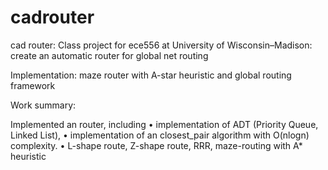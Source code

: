 # cadrouter
cad router: Class project for ece556 at University of Wisconsin–Madison: create an automatic router for global net routing

Implementation: maze router with A-star heuristic and global routing framework



Work summary:

Implemented an router, including
•	implementation of ADT (Priority Queue, Linked List), 
•	implementation of an closest_pair algorithm with O(nlogn) complexity. 
•	L-shape route, Z-shape route, RRR, maze-routing with A* heuristic
